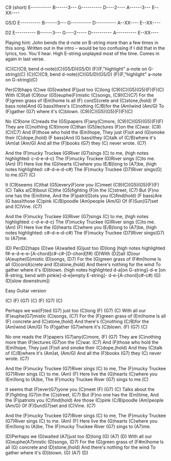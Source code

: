 C9 (short)
E----------
B------3---
G----------
D----2----
A------3---
E--XX----

G5/D
E----------
B------3---
G----------
D----------
A--XX----
E--XX----

D2
E----------
B------3---
G----2-----
D----------
A----------
E--XX----


Playing hint: John bends the d-note on B-string
more than a few times in this song. Written out
in the intro – would be too confusing if I did
that in the lyrics, too. You´ll hear.
High E-string unplayed most of the time.
Comes in again in last verse.


(C)(C)(C9, bend d-note)(C)(G5/D)(G5/D)
(F)(F,"highlight" a-note on G-string)(C)
(C)(C)(C9, bend d-note)(C)(G5/D)(G5/D)
(F)(F,"highlight" a-note on G-string)(C)

Per(C9)haps (C)we (G5)waited (F)just too (C)long
(C9)(C)(G5)(G5)(F)(F)(C)
With (C9)all (C9)our (G5)euphe(F)mistic (C)songs,
(C9)(C)(C7)
For the (F)green grass of (Em)home
Is all (F) con(G)crete and (C)stone,(hold)
(F bass note)And (G bass)there's (C)nothing (C/B)for the (Am)wind (Am/G)
To (F)gather (G7) where it's (C)blown.
(C9)(C)(G5)(G5)(F)(F)(C)

No (C9)one (C)reads the (G5)papers (F)any(C)more,
(C9)(C)(G5)(G5)(F)(F)
They are (C)nothing (C9)more (C)than (G5)lectures (F)on the (C)war.
(C9)(C)(C7)
And (F)those who hold the (Em)hope,
They just (F)sit and (G)smoke their (C)dope,(hold)
(F bass)And (G bass)they (C)talk of (C/B)where it's (Am)at (Am/G)
And all the (F)books (G7) they (C) never wrote. (C7)

And the (F)mucky Truckee (G)River (G7)sings (C) to me,
(high notes highlighted: c-d-e-d-c)
The (F)mucky Truckee (G)River sings (C)to me. (Am)
(F) Here live the (G)hearts (C)where you (E/B)long to (A7)be,
(high notes highlighted: c#-d-e-d-c#)
The (F)mucky Truckee (D7)River sings(G) to me.(G7) (C)

It (C9)seems (C)that (G5)every(F)one you (C)meet
(C9)(C)(G5)(G5)(F)(F)
(C) Talks a(C9)bout (C)the (G5)fighting (F)in the (C)street, (C7)
But (F)no one has the (Em)time,
And the (F)patri(G)ots you (C)find(hold)
(F bass)Are (G bass)those (C)pink (C/B)poodle (Am)people (Am/G)
Of (F)Sun(G7)set and (C)Vine. (C7)

And the (F)mucky Truckee (G)River (G7)sings (C) to me,
(high notes highlighted: c-d-e-d-c)
The (F)mucky Truckee (G)River sings (C)to me. (Am)
(F) Here live the (G)hearts (C)where you (E/B)long to (A7)be,
(high notes highlighted: c#-d-e-d-c#)
The (F)mucky Truckee (D7)River sings(G7) to (A7)me.

(D) Per(D2)haps (D)we (A)waited (G)just too (D)long
(high notes highlighted f#-e-d-e-e-[A-chord]c#-c#-[D-chord]f#)
(D)With (D2)all (D)our (A)euphe(G)mistic (D)songs, (D7)
For the (G)green grass of (F#m)home
Is all (G)con(A)crete and (D)stone,(hold)
And there's nothing for the wind
To gather where it's (D)blown.
(high notes highlighted d-a[on G-string]-d-e
[on B-string, bend with pinkie]-d-e[empty E-string]-
d-e-[A-chord]c#-c#) (G) (D[slow downstrum])



Easy Guitar version


(C) (F) (G7) (C)  (F) (G7) (C)

Perhaps we wai(F)ted (G7) just too (C)long (F) (G7) (C)
With all our (F)euphe(G7)mistic (C)songs, (C7)
For the (F)green grass of (Em)home
Is all (F) concrete and (C)stone,(hold)
And there's (C)nothing (C/B)for the (Am)wind (Am/G)
To (F)gather (G7)where it's (C)blown. (F) (G7) (C)

No one reads the (F)papers (G7)any(C)more, (F) (G7)
They are (C)nothing more than (F)lectures (G7)on the (C)war. (C7)
And (F)those who hold the (Em)hope,
They just (F)sit and smoke their (C)dope,(hold)
And they (C)talk of (C/B)where it's (Am)at, (Am/G)
And all the (F)books (G7) they (C) never wrote. (C7)

And the (F)mucky Truckee (G7)River sings (C) to me,
The (F)mucky Truckee (G7)River sings (C) to me. (Am)
(F) Here live the (G)hearts (C)where you (Em)long to (A)be,
The (F)mucky Truckee River (G7) sings to me.(C)

It seems that (F)ever(G7)yone you (C)meet (F) (G7) (C)
Talks about the (F)fighting (G7)in the (C)street, (C7)
But (F)no one has the (Em)time,
And the (F)patriots you (C)find(hold)
Are those (C)pink (C/B)poodle (Am)people (Am/G)
Of (F)Sun(G7)set and (C)Vine. (C7)

And the (F)mucky Truckee (G7)River sings (C) to me,
The (F)mucky Truckee (G7)River sings (C) to me. (Am)
(F) Here live the (G)hearts (C)where you (Em)long to (A)be,
The (F)mucky Truckee River (G7) sings to (A7)me.

(D)Perhaps we (G)waited (A7)just too (D)long (G) (A7) (D)
With all our (G)euphe(A7)mistic (D)songs, (D7)
For the (G)green grass of (F#m)home
Is all (G) concrete and (D)stone,(hold)
And there's nothing for the wind
To gather where it's (D)blown. (G) (A7) (D)
